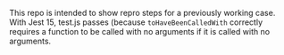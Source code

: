 This repo is intended to show repro steps for a previously working case.  With Jest 15, test.js passes (because `toHaveBeenCalledWith` correctly requires a function to be called with no arguments if it is called with no arguments.
